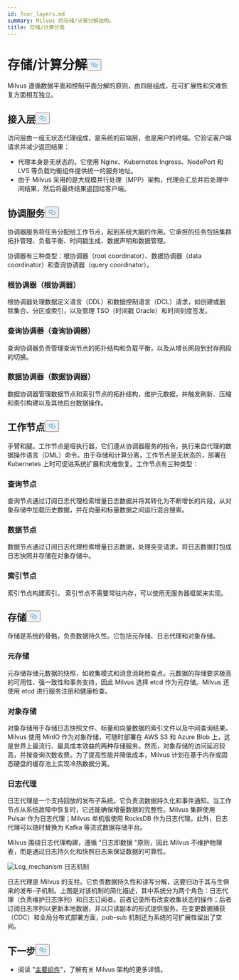 ```yaml
---
id: four_layers.md
summary: Milvus 的存储/计算分解结构。
title: 存储/计算分类
---
```

<h1 id="StorageComputing-Disaggregation" class="common-anchor-header">存储/计算分解<button data-href="#StorageComputing-Disaggregation" class="anchor-icon" translate="no">
      <svg translate="no"
        aria-hidden="true"
        focusable="false"
        height="20"
        version="1.1"
        viewBox="0 0 16 16"
        width="16"
      >
        <path
          fill="#0092E4"
          fill-rule="evenodd"
          d="M4 9h1v1H4c-1.5 0-3-1.69-3-3.5S2.55 3 4 3h4c1.45 0 3 1.69 3 3.5 0 1.41-.91 2.72-2 3.25V8.59c.58-.45 1-1.27 1-2.09C10 5.22 8.98 4 8 4H4c-.98 0-2 1.22-2 2.5S3 9 4 9zm9-3h-1v1h1c1 0 2 1.22 2 2.5S13.98 12 13 12H9c-.98 0-2-1.22-2-2.5 0-.83.42-1.64 1-2.09V6.25c-1.09.53-2 1.84-2 3.25C6 11.31 7.55 13 9 13h4c1.45 0 3-1.69 3-3.5S14.5 6 13 6z"
        ></path>
      </svg>
    </button></h1><p>Milvus 遵循数据平面和控制平面分解的原则，由四层组成，在可扩展性和灾难恢复方面相互独立。</p>
<h2 id="Access-layer" class="common-anchor-header">接入层<button data-href="#Access-layer" class="anchor-icon" translate="no">
      <svg translate="no"
        aria-hidden="true"
        focusable="false"
        height="20"
        version="1.1"
        viewBox="0 0 16 16"
        width="16"
      >
        <path
          fill="#0092E4"
          fill-rule="evenodd"
          d="M4 9h1v1H4c-1.5 0-3-1.69-3-3.5S2.55 3 4 3h4c1.45 0 3 1.69 3 3.5 0 1.41-.91 2.72-2 3.25V8.59c.58-.45 1-1.27 1-2.09C10 5.22 8.98 4 8 4H4c-.98 0-2 1.22-2 2.5S3 9 4 9zm9-3h-1v1h1c1 0 2 1.22 2 2.5S13.98 12 13 12H9c-.98 0-2-1.22-2-2.5 0-.83.42-1.64 1-2.09V6.25c-1.09.53-2 1.84-2 3.25C6 11.31 7.55 13 9 13h4c1.45 0 3-1.69 3-3.5S14.5 6 13 6z"
        ></path>
      </svg>
    </button></h2><p>访问层由一组无状态代理组成，是系统的前端层，也是用户的终端。它验证客户端请求并减少返回结果：</p>
<ul>
<li>代理本身是无状态的。它使用 Nginx、Kubernetes Ingress、NodePort 和 LVS 等负载均衡组件提供统一的服务地址。</li>
<li>由于 Milvus 采用的是大规模并行处理（MPP）架构，代理会汇总并后处理中间结果，然后将最终结果返回给客户端。</li>
</ul>
<h2 id="Coordinator-service" class="common-anchor-header">协调服务<button data-href="#Coordinator-service" class="anchor-icon" translate="no">
      <svg translate="no"
        aria-hidden="true"
        focusable="false"
        height="20"
        version="1.1"
        viewBox="0 0 16 16"
        width="16"
      >
        <path
          fill="#0092E4"
          fill-rule="evenodd"
          d="M4 9h1v1H4c-1.5 0-3-1.69-3-3.5S2.55 3 4 3h4c1.45 0 3 1.69 3 3.5 0 1.41-.91 2.72-2 3.25V8.59c.58-.45 1-1.27 1-2.09C10 5.22 8.98 4 8 4H4c-.98 0-2 1.22-2 2.5S3 9 4 9zm9-3h-1v1h1c1 0 2 1.22 2 2.5S13.98 12 13 12H9c-.98 0-2-1.22-2-2.5 0-.83.42-1.64 1-2.09V6.25c-1.09.53-2 1.84-2 3.25C6 11.31 7.55 13 9 13h4c1.45 0 3-1.69 3-3.5S14.5 6 13 6z"
        ></path>
      </svg>
    </button></h2><p>协调器服务将任务分配给工作节点，起到系统大脑的作用。它承担的任务包括集群拓扑管理、负载平衡、时间戳生成、数据声明和数据管理。</p>
<p>协调器有三种类型：根协调器（root coordinator）、数据协调器（data coordinator）和查询协调器（query coordinator）。</p>
<h3 id="Root-coordinator-root-coord" class="common-anchor-header">根协调器（根协调器）</h3><p>根协调器处理数据定义语言（DDL）和数据控制语言（DCL）请求，如创建或删除集合、分区或索引，以及管理 TSO（时间戳 Oracle）和时间刻度签发。</p>
<h3 id="Query-coordinator-query-coord" class="common-anchor-header">查询协调器（查询协调器）</h3><p>查询协调器负责管理查询节点的拓扑结构和负载平衡，以及从增长网段到封存网段的切换。</p>
<h3 id="Data-coordinator-data-coord" class="common-anchor-header">数据协调器（数据协调器）</h3><p>数据协调器管理数据节点和索引节点的拓扑结构，维护元数据，并触发刷新、压缩和索引构建以及其他后台数据操作。</p>
<h2 id="Worker-nodes" class="common-anchor-header">工作节点<button data-href="#Worker-nodes" class="anchor-icon" translate="no">
      <svg translate="no"
        aria-hidden="true"
        focusable="false"
        height="20"
        version="1.1"
        viewBox="0 0 16 16"
        width="16"
      >
        <path
          fill="#0092E4"
          fill-rule="evenodd"
          d="M4 9h1v1H4c-1.5 0-3-1.69-3-3.5S2.55 3 4 3h4c1.45 0 3 1.69 3 3.5 0 1.41-.91 2.72-2 3.25V8.59c.58-.45 1-1.27 1-2.09C10 5.22 8.98 4 8 4H4c-.98 0-2 1.22-2 2.5S3 9 4 9zm9-3h-1v1h1c1 0 2 1.22 2 2.5S13.98 12 13 12H9c-.98 0-2-1.22-2-2.5 0-.83.42-1.64 1-2.09V6.25c-1.09.53-2 1.84-2 3.25C6 11.31 7.55 13 9 13h4c1.45 0 3-1.69 3-3.5S14.5 6 13 6z"
        ></path>
      </svg>
    </button></h2><p>手臂和腿。工作节点是哑执行器，它们遵从协调器服务的指令，执行来自代理的数据操作语言（DML）命令。由于存储和计算分离，工作节点是无状态的，部署在 Kubernetes 上时可促进系统扩展和灾难恢复。工作节点有三种类型：</p>
<h3 id="Query-node" class="common-anchor-header">查询节点</h3><p>查询节点通过订阅日志代理检索增量日志数据并将其转化为不断增长的片段，从对象存储中加载历史数据，并在向量和标量数据之间运行混合搜索。</p>
<h3 id="Data-node" class="common-anchor-header">数据节点</h3><p>数据节点通过订阅日志代理检索增量日志数据，处理突变请求，将日志数据打包成日志快照并存储在对象存储中。</p>
<h3 id="Index-node" class="common-anchor-header">索引节点</h3><p>索引节点构建索引。  索引节点不需要常驻内存，可以使用无服务器框架来实现。</p>
<h2 id="Storage" class="common-anchor-header">存储<button data-href="#Storage" class="anchor-icon" translate="no">
      <svg translate="no"
        aria-hidden="true"
        focusable="false"
        height="20"
        version="1.1"
        viewBox="0 0 16 16"
        width="16"
      >
        <path
          fill="#0092E4"
          fill-rule="evenodd"
          d="M4 9h1v1H4c-1.5 0-3-1.69-3-3.5S2.55 3 4 3h4c1.45 0 3 1.69 3 3.5 0 1.41-.91 2.72-2 3.25V8.59c.58-.45 1-1.27 1-2.09C10 5.22 8.98 4 8 4H4c-.98 0-2 1.22-2 2.5S3 9 4 9zm9-3h-1v1h1c1 0 2 1.22 2 2.5S13.98 12 13 12H9c-.98 0-2-1.22-2-2.5 0-.83.42-1.64 1-2.09V6.25c-1.09.53-2 1.84-2 3.25C6 11.31 7.55 13 9 13h4c1.45 0 3-1.69 3-3.5S14.5 6 13 6z"
        ></path>
      </svg>
    </button></h2><p>存储是系统的骨骼，负责数据持久性。它包括元存储、日志代理和对象存储。</p>
<h3 id="Meta-storage" class="common-anchor-header">元存储</h3><p>元存储存储元数据的快照，如收集模式和消息消耗检查点。元数据的存储要求极高的可用性、强一致性和事务支持，因此 Milvus 选择 etcd 作为元存储。Milvus 还使用 etcd 进行服务注册和健康检查。</p>
<h3 id="Object-storage" class="common-anchor-header">对象存储</h3><p>对象存储用于存储日志快照文件、标量和向量数据的索引文件以及中间查询结果。Milvus 使用 MinIO 作为对象存储，可随时部署在 AWS S3 和 Azure Blob 上，这是世界上最流行、最具成本效益的两种存储服务。然而，对象存储的访问延迟较高，并按查询次数收费。为了提高性能并降低成本，Milvus 计划在基于内存或固态硬盘的缓存池上实现冷热数据分离。</p>
<h3 id="Log-broker" class="common-anchor-header">日志代理</h3><p>日志代理是一个支持回放的发布子系统。它负责流数据持久化和事件通知。当工作节点从系统故障中恢复时，它还能确保增量数据的完整性。Milvus 集群使用 Pulsar 作为日志代理；Milvus 单机版使用 RocksDB 作为日志代理。此外，日志代理可以随时替换为 Kafka 等流式数据存储平台。</p>
<p>Milvus 围绕日志代理构建，遵循 "日志即数据 "原则，因此 Milvus 不维护物理表，而是通过日志持久化和快照日志来保证数据的可靠性。</p>
<p>
  
   <span class="img-wrapper"> <img translate="no" src="/docs/v2.4.x/assets/log_mechanism.png" alt="Log_mechanism" class="doc-image" id="log_mechanism" />
   </span> <span class="img-wrapper"> <span>日志机制</span> </span></p>
<p>日志代理是 Milvus 的支柱。它负责数据持久性和读写分解，这要归功于其与生俱来的发布-子机制。上图是对该机制的简化描述，其中系统分为两个角色：日志代理（负责维护日志序列）和日志订阅者。前者记录所有改变收集状态的操作；后者订阅日志序列以更新本地数据，并以只读副本的形式提供服务。在变更数据捕获（CDC）和全局分布式部署方面，pub-sub 机制还为系统的可扩展性留出了空间。</p>
<h2 id="Whats-next" class="common-anchor-header">下一步<button data-href="#Whats-next" class="anchor-icon" translate="no">
      <svg translate="no"
        aria-hidden="true"
        focusable="false"
        height="20"
        version="1.1"
        viewBox="0 0 16 16"
        width="16"
      >
        <path
          fill="#0092E4"
          fill-rule="evenodd"
          d="M4 9h1v1H4c-1.5 0-3-1.69-3-3.5S2.55 3 4 3h4c1.45 0 3 1.69 3 3.5 0 1.41-.91 2.72-2 3.25V8.59c.58-.45 1-1.27 1-2.09C10 5.22 8.98 4 8 4H4c-.98 0-2 1.22-2 2.5S3 9 4 9zm9-3h-1v1h1c1 0 2 1.22 2 2.5S13.98 12 13 12H9c-.98 0-2-1.22-2-2.5 0-.83.42-1.64 1-2.09V6.25c-1.09.53-2 1.84-2 3.25C6 11.31 7.55 13 9 13h4c1.45 0 3-1.69 3-3.5S14.5 6 13 6z"
        ></path>
      </svg>
    </button></h2><ul>
<li>阅读 "<a href="/docs/zh/main_components.md">主要组件</a>"，了解有关 Milvus 架构的更多详情。</li>
</ul>
